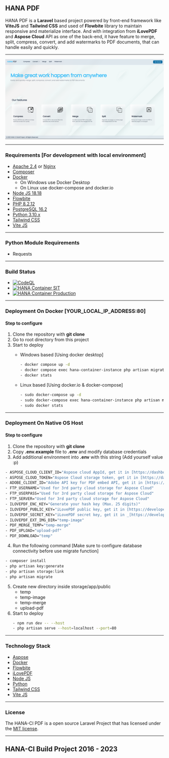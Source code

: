 ## HANA PDF
HANA PDF is a __Laravel__ based project powered by front-end framework like __ViteJS__ and __Tailwind CSS__ and used of __Flowbite__ library to maintain responsive and materialize interface. And with integration from __iLovePDF__ and __Aspose Cloud__ API as one of the back-end, it have feature to merge, split, compress, convert, and add watermarks to PDF documents, that can handle easily and quickly.

---

![HANA](screenshot/1.png)

---

### Requirements [For development with local environment]
- [Apache 2.4](https://httpd.apache.org) or [Nginx](https://www.nginx.com)
- [Composer](http://getcomposer.org/)
- [Docker](https://www.docker.com/)
    * On Windows use Docker Desktop
    * On Linux use docker-compose and docker.io
- [Node JS 18.18](https://nodejs.org/en)
- [Flowbite](https://flowbite.com/)
- [PHP 8.2.12](https://www.php.net/downloads.php)
- [PostgreSQL 16.2](https://www.postgresql.org/)
- [Python 3.10.x](https://www.python.org/downloads/release/python-31011/)
- [Tailwind CSS](https://tailwindcss.com/)
- [Vite JS](https://vitejs.dev/)

---

### Python Module Requirements
- Requests

---

### Build Status
- [![CodeQL](https://github.com/Nicklas373/Hana-PDF/actions/workflows/github-code-scanning/codeql/badge.svg)](https://github.com/Nicklas373/Hana-PDF/actions/workflows/github-code-scanning/codeql)
- [![HANA Container SIT](https://github.com/Nicklas373/Hana-PDF/actions/workflows/docker-sit-env.yml/badge.svg)](https://github.com/Nicklas373/Hana-PDF/actions/workflows/docker-sit-env.yml)
- [![HANA Container Production](https://github.com/Nicklas373/hana-ci-docker-prod/actions/workflows/docker-prod-env.yml/badge.svg)](https://github.com/Nicklas373/hana-ci-docker-prod/actions/workflows/docker-prod-env.yml)

---

### Deployment On Docker [YOUR_LOCAL_IP_ADDRESS:80]
#### Step to configure
1. Clone the repository with __git clone__
2. Go to root directory from this project
3. Start to deploy
    - Windows based [Using docker desktop]
        ```bash
        - docker compose up -d
        - docker compose exec hana-container-instance php artisan migrate
        - docker stats
        ```
    
    - Linux based [Using docker.io & docker-compose]
        ```bash
        - sudo docker-compose up -d
        - sudo docker-compose exec hana-container-instance php artisan migrate
        - sudo docker stats
        ```
---

### Deployment On Native OS Host
#### Step to configure
1. Clone the repository with __git clone__
2. Copy __.env.example__ file to __.env__ and modify database credentials
3. Add additional environment into __.env__ with this string (Add yourself value :p)
````bash
- ASPOSE_CLOUD_CLIENT_ID="Aspose cloud AppId, get it in [https://dashboard.aspose.cloud/]"
- ASPOSE_CLOUD_TOKEN="Aspose Cloud storage token, get it in [https://dashboard.aspose.cloud/]"
- ADOBE_CLIENT_ID="Adobe API key for PDF embed API, get it in [https://developer.adobe.com/document-services/docs/overview/pdf-embed-api/]"
- FTP_USERNAME="Used for 3rd party cloud storage for Aspose Cloud"
- FTP_USERPASS="Used for 3rd party cloud storage for Aspose Cloud"
- FTP_SERVER="Used for 3rd party cloud storage for Aspose Cloud"
- ILOVEPDF_ENC_KEY="Generate your hash key (Max. 25 digits)"
- ILOVEPDF_PUBLIC_KEY="iLovePDF public key, get it in [https://developer.ilovepdf.com/]"
- ILOVEPDF_SECRET_KEY="iLovePDF secret key, get it in _[https://developer.ilovepdf.com/]"
- ILOVEPDF_EXT_IMG_DIR="temp-image"
- PDF_MERGE_TEMP="temp-merge"
- PDF_UPLOAD="upload-pdf"
- PDF_DOWNLOAD="temp"
````
4. Run the following command [Make sure to configure database connectivity before use migrate function]
```bash
- composer install
- php artisan key:generate
- php artisan storage:link
- php artisan migrate
```
5. Create new directory inside storage/app/public
    - temp
    - temp-image
    - temp-merge
    - upload-pdf
6. Start to deploy
    ```bash
    - npm run dev -- --host
    - php artisan serve --host=localhost --port=80
    ```
    
---

### Technology Stack
- [Aspose](https://www.aspose.cloud/)
- [Docker](https://www.docker.com/)
- [Flowbite](https://flowbite.com/)
- [iLovePDF](https://developer.ilovepdf.com/)
- [Node JS](https://nodejs.org/en)
- [Python](https://www.python.org/)
- [Tailwind CSS](https://tailwindcss.com/)
- [Vite JS](https://vitejs.dev/)

---

### License
The HANA-CI PDF is a open source Laravel Project that has licensed under the [MIT license](https://opensource.org/licenses/MIT).

---

## HANA-CI Build Project 2016 - 2023
